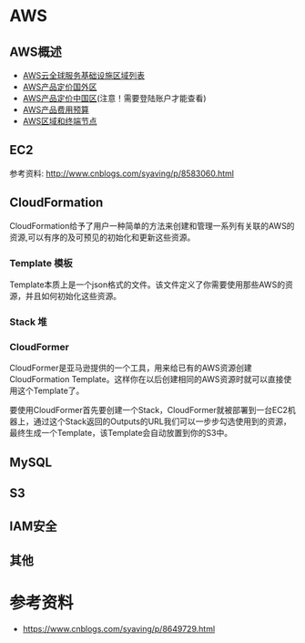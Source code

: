 # AWS

## AWS概述
- [AWS云全球服务基础设施区域列表](https://amazonaws-china.com/cn/about-aws/global-infrastructure/regional-product-services/)
- [AWS产品定价国外区](https://amazonaws-china.com/cn/pricing/services/)
- [AWS产品定价中国区](#)(注意！需要登陆账户才能查看)
- [AWS产品费用预算](http://calculator.s3.amazonaws.com/index.html)
- [AWS区域和终端节点](https://docs.aws.amazon.com/zh_cn/general/latest/gr/rande.html?key=cloudformation/27fc5750-8f03-4f10-b593-55c14d8d591c&lng=zh_CN#)
## EC2
参考资料: http://www.cnblogs.com/syaving/p/8583060.html

## CloudFormation
CloudFormation给予了用户一种简单的方法来创建和管理一系列有关联的AWS的资源,可以有序的及可预见的初始化和更新这些资源。

### Template 模板
Template本质上是一个json格式的文件。该文件定义了你需要使用那些AWS的资源，并且如何初始化这些资源。
### Stack 堆
### CloudFormer
CloudFormer是亚马逊提供的一个工具，用来给已有的AWS资源创建CloudFormation Template。这样你在以后创建相同的AWS资源时就可以直接使用这个Template了。

要使用CloudFormer首先要创建一个Stack，CloudFormer就被部署到一台EC2机器上，通过这个Stack返回的Outputs的URL我们可以一步步勾选使用到的资源，最终生成一个Template，该Template会自动放置到你的S3中。
## MySQL
## S3
## IAM安全
## 其他
# 参考资料
- https://www.cnblogs.com/syaving/p/8649729.html
